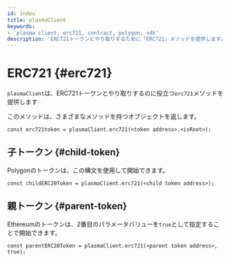 ```yaml
---
id: index
title: plasmaClient
keywords:
- 'plasma client, erc721, contract, polygon, sdk'
description: 'ERC721トークンとやり取りするために「ERC721」メソッドを提供します。'
---
```


# ERC721 {#erc721}

`plasmaClient`は、ERC721トークンとやり取りするのに役立つ`erc721`メソッドを提供します

このメソッドは、さまざまなメソッドを持つオブジェクトを返します。

```
const erc721token = plasmaClient.erc721(<token address>,<isRoot>);
```

## 子トークン {#child-token}

Polygonのトークンは、この構文を使用して開始できます。

```
const childERC20Token = plasmaClient.erc721(<child token address>);
```

## 親トークン {#parent-token}

Ethereumのトークンは、2番目のパラメータバリューを`true`として指定することで開始できます。

```
const parentERC20Token = plasmaClient.erc721(<parent token address>, true);
```
